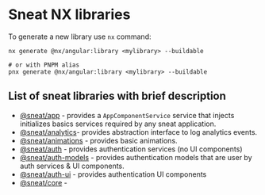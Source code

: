 # Sneat NX libraries

To generate a new library use `nx` command:

```shell
nx generate @nx/angular:library <mylibrary> --buildable

# or with PNPM alias
pnx generate @nx/angular:library <mylibrary> --buildable
```

## List of sneat libraries with brief description

- [@sneat/app](app) - provides a `AppComponentService` service that injects initializes basics services required by any
  sneat application.
- [@sneat/analytics](analytics)- provides abstraction interface to log analytics events.
- [@sneat/animations](animations) - provides basic animations.
- [@sneat/auth](auth) - provides authentication services (no UI components)
- [@sneat/auth-models](auth-models) - provides authentication models that are user by auth services & UI components.
- [@sneat/auth-ui](auth-ui) - provides authentication UI components
- [@sneat/core](core) -
